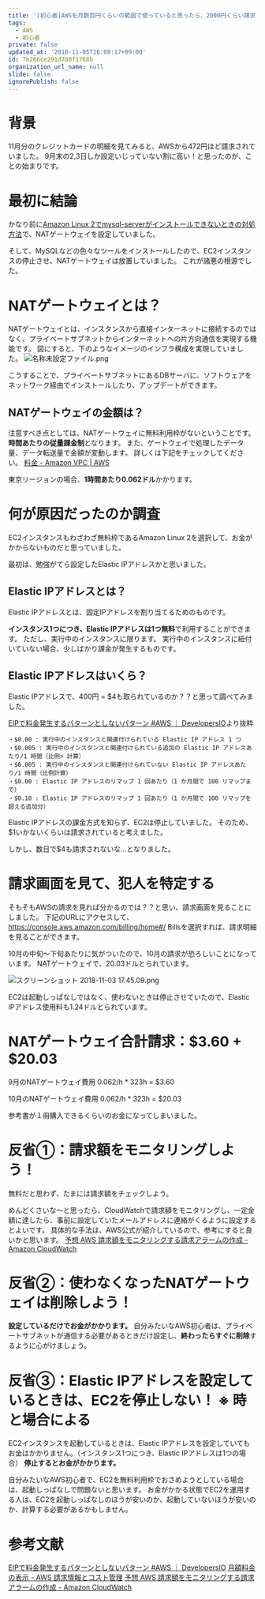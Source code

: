 ```yaml
---
title: '[初心者]AWSを月数百円くらいの範囲で使っていると思ったら、2000円くらい請求された話'
tags:
  - AWS
  - 初心者
private: false
updated_at: '2018-11-05T16:08:17+09:00'
id: 7b266ce291d780f1768b
organization_url_name: null
slide: false
ignorePublish: false
---
```

# 背景

11月分のクレジットカードの明細を見てみると、AWSから472円ほど請求されていました。
9月末の2,3日しか設定いじっていない割に高い！と思ったのが、ことの始まりです。

# 最初に結論

かなり前に[Amazon Linux 2でmysql-serverがインストールできないときの対処方法](https://qiita.com/riekure/items/d667c707e8ca496f88e6)で、NATゲートウェイを設定していました。

そして、MySQLなどの色々なツールをインストールしたので、EC2インスタンスの停止させ、NATゲートウェイは放置していました。
これが諸悪の根源でした。


# NATゲートウェイとは？
NATゲートウェイとは、インスタンスから直接インターネットに接続するのではなく、プライベートサブネットからインターネットへの片方向通信を実現する機能です。
図にすると、下のようなイメージのインフラ構成を実現していました。
![名称未設定ファイル.png](https://qiita-image-store.s3.amazonaws.com/0/233011/970465ef-9735-bf8c-4efb-634dd4b884b1.png)

こうすることで、プライベートサブネットにあるDBサーバに、ソフトウェアをネットワーク経由でインストールしたり、アップデートができます。

## NATゲートウェイの金額は？
注意すべき点としては、NATゲートウェイに無料利用枠がないということです。
**時間あたりの従量課金制**となります。
また、ゲートウェイで処理したデータ量、データ転送量で金額が変動します。
詳しくは下記をチェックしてください。
[料金 - Amazon VPC \| AWS](https://aws.amazon.com/jp/vpc/pricing/)

東京リージョンの場合、**1時間あたり0.062ドル**かかります。

# 何が原因だったのか調査

EC2インスタンスもわざわざ無料枠であるAmazon Linux 2を選択して、お金がかからないものだと思っていました。

最初は、勉強がてら設定したElastic IPアドレスかと思いました。

## Elastic IPアドレスとは？
Elastic IPアドレスとは、固定IPアドレスを割り当てるためのものです。

**インスタンス1つにつき、Elastic IPアドレスは1つ無料**で利用することができます。
ただし、実行中のインスタンスに限ります。
実行中のインスタンスに紐付いていない場合、少しばかり課金が発生するものです。

## Elastic IPアドレスはいくら？

Elastic IPアドレスで、400円 = $4も取られているのか？？と思って調べてみました。

[EIPで料金発生するパターンとしないパターン #AWS ｜ DevelopersIO](https://dev.classmethod.jp/cloud/aws/cost-of-eip/)より抜粋

```
・$0.00 : 実行中のインスタンスと関連付けられている Elastic IP アドレス 1 つ
・$0.005 : 実行中のインスタンスと関連付けられている追加の Elastic IP アドレスあたり/1 時間（比例> 計算）
・$0.005 : 実行中のインスタンスと関連付けられていない Elastic IP アドレスあたり/1 時間（比例計算）
・$0.00 : Elastic IP アドレスのリマップ 1 回あたり（1 か月間で 100 リマップまで）
・$0.10 : Elastic IP アドレスのリマップ 1 回あたり（1 か月間で 100 リマップを超える追加分）
```

Elastic IPアドレスの課金方式を知らず、EC2は停止していました。
そのため、$1いかないくらいは請求されていると考えました。

しかし、数日で$4も請求されないな…となりました。

# 請求画面を見て、犯人を特定する

そもそもAWSの請求を見れば分かるのでは？？と思い、請求画面を見ることにしました。
下記のURLにアクセスして、
https://console.aws.amazon.com/billing/home#/
Billsを選択すれば、請求明細を見ることができます。

10月の中旬～下旬あたりに気がついたので、10月の請求が恐ろしいことになっています。
NATゲートウェイで、20.03ドルとられています。

![スクリーンショット 2018-11-03 17.45.09.png](https://qiita-image-store.s3.amazonaws.com/0/233011/e4433221-f215-4e53-a5d1-c57ae5645364.png)

EC2は起動しっぱなしではなく、使わないときは停止させていたので、Elastic IPアドレス使用料も1.24ドルとられています。

# NATゲートウェイ合計請求：$3.60 + $20.03

9月のNATゲートウェイ費用
0.062/h * 323h = $3.60

10月のNATゲートウェイ費用
0.062/h * 323h = $20.03

参考書が１冊購入できるくらいのお金になってしまいました。

# 反省①：請求額をモニタリングしよう！

無料だと思わず、たまには請求額をチェックしよう。

めんどくさいな〜と思ったら、CloudWatchで請求額をモニタリングし、一定金額に達したら、事前に設定していたメールアドレスに連絡がくるように設定するとよいです。
具体的な手法は、AWS公式が紹介しているので、参考にすると良いかと思います。
[予想 AWS 請求額をモニタリングする請求アラームの作成 - Amazon CloudWatch](https://docs.aws.amazon.com/ja_jp/AmazonCloudWatch/latest/monitoring/monitor_estimated_charges_with_cloudwatch.html)

# 反省②：使わなくなったNATゲートウェイは削除しよう！

**設定しているだけでお金がかかります。**
自分みたいなAWS初心者は、プライベートサブネットが通信する必要があるときだけ設定し、**終わったらすぐに削除**するように心がけましょう。

# 反省③：Elastic IPアドレスを設定しているときは、EC2を停止しない！ ※ 時と場合による

EC2インスタンスを起動しているときは、Elastic IPアドレスを設定していてもお金はかかりません。（インスタンス1つにつき、Elastic IPアドレスは1つの場合）
**停止するとお金がかかります。**

自分みたいなAWS初心者で、EC2を無料利用枠でおさめようとしている場合は、起動しっぱなしで問題ないと思います。
お金がかかる状態でEC2を運用する人は、EC2を起動しっぱなしのほうが安いのか、起動していないほうが安いのか、計算する必要があるかもしません。

# 参考文献
[EIPで料金発生するパターンとしないパターン #AWS ｜ DevelopersIO](https://dev.classmethod.jp/cloud/aws/cost-of-eip/)
[月額料金の表示 - AWS 請求情報とコスト管理](https://docs.aws.amazon.com/ja_jp/awsaccountbilling/latest/aboutv2/invoice.html)
[予想 AWS 請求額をモニタリングする請求アラームの作成 - Amazon CloudWatch](https://docs.aws.amazon.com/ja_jp/AmazonCloudWatch/latest/monitoring/monitor_estimated_charges_with_cloudwatch.html)
